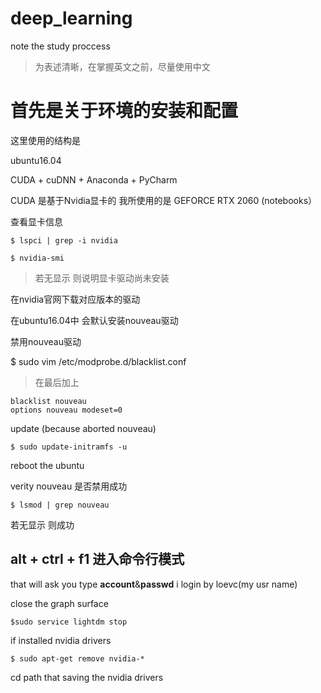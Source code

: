 # deep_learning
note the study proccess
> 为表述清晰，在掌握英文之前，尽量使用中文

# 首先是关于环境的安装和配置
这里使用的结构是

ubuntu16.04

CUDA + cuDNN + Anaconda + PyCharm

CUDA 是基于Nvidia显卡的 我所使用的是 GEFORCE RTX 2060 (notebooks）

查看显卡信息
```
$ lspci | grep -i nvidia
```

```
$ nvidia-smi
```
> 若无显示 则说明显卡驱动尚未安装

在nvidia官网下载对应版本的驱动

在ubuntu16.04中 会默认安装nouveau驱动

禁用nouveau驱动

$ sudo vim /etc/modprobe.d/blacklist.conf 
> 在最后加上 
```
blacklist nouveau
options nouveau modeset=0
```
update (because aborted nouveau)
```
$ sudo update-initramfs -u 
```

reboot the ubuntu 

verity nouveau 是否禁用成功

```
$ lsmod | grep nouveau
```
若无显示 则成功




##  alt + ctrl + f1  进入命令行模式

that will ask you type **account**&**passwd**
i login by loevc(my usr name)



close the graph surface
```
$sudo service lightdm stop
```


if installed nvidia drivers
```
$ sudo apt-get remove nvidia-*
```


cd path that saving the nvidia drivers




 





















